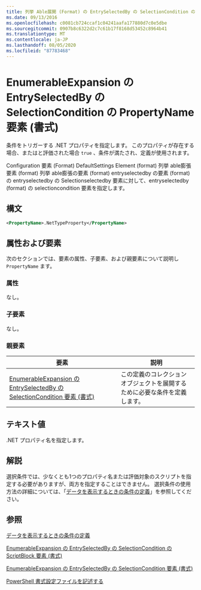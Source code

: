 ```yaml
---
title: 列挙 Able展開 (Format) の EntrySelectedBy の SelectionCondition の PropertyName 要素 |Microsoft Docs
ms.date: 09/13/2016
ms.openlocfilehash: c0081cb724ccaf1c04241aafa177880d7c0e5dbe
ms.sourcegitcommit: 0907b8c6322d2c7c61b17f8168d53452c8964b41
ms.translationtype: MT
ms.contentlocale: ja-JP
ms.lasthandoff: 08/05/2020
ms.locfileid: "87783468"
---
```

# <a name="propertyname-element-for-selectioncondition-for-entryselectedby-for-enumerableexpansion-format"></a>EnumerableExpansion の EntrySelectedBy の SelectionCondition の PropertyName 要素 (書式)

条件をトリガーする .NET プロパティを指定します。 このプロパティが存在する場合、またはと評価された場合 `true` 、条件が満たされ、定義が使用されます。

Configuration 要素 (Format) DefaultSettings Element (format) 列挙 able膨張要素 (format) 列挙 able膨張の要素 (format) entryselectedby の要素 (format) の entryselectedby の Selectionselectedby 要素に対して、entryselectedby (format) の selectioncondition 要素を指定します。

## <a name="syntax"></a>構文

```xml
<PropertyName>.NetTypeProperty</PropertyName>
```

## <a name="attributes-and-elements"></a>属性および要素

次のセクションでは、要素の属性、子要素、および親要素について説明し `PropertyName` ます。

### <a name="attributes"></a>属性

なし。

### <a name="child-elements"></a>子要素

なし。

### <a name="parent-elements"></a>親要素

|要素|説明|
|-------------|-----------------|
|[EnumerableExpansion の EntrySelectedBy の SelectionCondition 要素 (書式)](./selectioncondition-element-for-entryselectedby-for-enumerableexpansion-format.md)|この定義のコレクションオブジェクトを展開するために必要な条件を定義します。|

## <a name="text-value"></a>テキスト値

.NET プロパティ名を指定します。

## <a name="remarks"></a>解説

選択条件では、少なくとも1つのプロパティ名または評価対象のスクリプトを指定する必要がありますが、両方を指定することはできません。 選択条件の使用方法の詳細については、「[データを表示するときの条件の定義](./defining-conditions-for-displaying-data.md)」を参照してください。

## <a name="see-also"></a>参照

[データを表示するときの条件の定義](./defining-conditions-for-displaying-data.md)

[EnumerableExpansion の EntrySelectedBy の SelectionCondition の ScriptBlock 要素 (書式)](./scriptblock-element-for-selectioncondition-for-entryselectedby-for-enumerableexpansion-format.md)

[EnumerableExpansion の EntrySelectedBy の SelectionCondition 要素 (書式)](./selectioncondition-element-for-entryselectedby-for-enumerableexpansion-format.md)

[PowerShell 書式設定ファイルを記述する](./writing-a-powershell-formatting-file.md)
